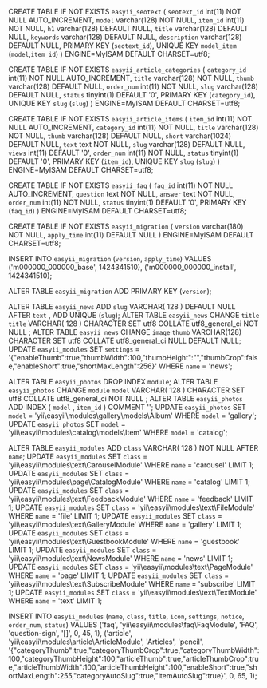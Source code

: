 CREATE TABLE IF NOT EXISTS `easyii_seotext` (
  `seotext_id` int(11) NOT NULL AUTO_INCREMENT,
  `model` varchar(128) NOT NULL,
  `item_id` int(11) NOT NULL,
  `h1` varchar(128) DEFAULT NULL,
  `title` varchar(128) DEFAULT NULL,
  `keywords` varchar(128) DEFAULT NULL,
  `description` varchar(128) DEFAULT NULL,
  PRIMARY KEY (`seotext_id`),
  UNIQUE KEY `model_item` (`model`,`item_id`)
) ENGINE=MyISAM DEFAULT CHARSET=utf8;

CREATE TABLE IF NOT EXISTS `easyii_article_categories` (
  `category_id` int(11) NOT NULL AUTO_INCREMENT,
  `title` varchar(128) NOT NULL,
  `thumb` varchar(128) DEFAULT NULL,
  `order_num` int(11) NOT NULL,
  `slug` varchar(128) DEFAULT NULL,
  `status` tinyint(1) DEFAULT '0',
  PRIMARY KEY (`category_id`),
  UNIQUE KEY `slug` (`slug`)
) ENGINE=MyISAM DEFAULT CHARSET=utf8;

CREATE TABLE IF NOT EXISTS `easyii_article_items` (
  `item_id` int(11) NOT NULL AUTO_INCREMENT,
  `category_id` int(11) NOT NULL,
  `title` varchar(128) NOT NULL,
  `thumb` varchar(128) DEFAULT NULL,
  `short` varchar(1024) DEFAULT NULL,
  `text` text NOT NULL,
  `slug` varchar(128) DEFAULT NULL,
  `views` int(11) DEFAULT '0',
  `order_num` int(11) NOT NULL,
  `status` tinyint(1) DEFAULT '0',
  PRIMARY KEY (`item_id`),
  UNIQUE KEY `slug` (`slug`)
) ENGINE=MyISAM DEFAULT CHARSET=utf8;

CREATE TABLE IF NOT EXISTS `easyii_faq` (
  `faq_id` int(11) NOT NULL AUTO_INCREMENT,
  `question` text NOT NULL,
  `answer` text NOT NULL,
  `order_num` int(11) NOT NULL,
  `status` tinyint(1) DEFAULT '0',
  PRIMARY KEY (`faq_id`)
) ENGINE=MyISAM DEFAULT CHARSET=utf8;

CREATE TABLE IF NOT EXISTS `easyii_migration` (
  `version` varchar(180) NOT NULL,
  `apply_time` int(11) DEFAULT NULL
) ENGINE=MyISAM DEFAULT CHARSET=utf8;

INSERT INTO `easyii_migration` (`version`, `apply_time`) VALUES
('m000000_000000_base', 1424341510),
('m000000_000000_install', 1424341510);

ALTER TABLE `easyii_migration` ADD PRIMARY KEY (`version`);


ALTER TABLE `easyii_news` ADD  `slug` VARCHAR( 128 ) DEFAULT NULL AFTER  `text` , ADD UNIQUE (`slug`);
ALTER TABLE `easyii_news` CHANGE  `title`  `title` VARCHAR( 128 ) CHARACTER SET utf8 COLLATE utf8_general_ci NOT NULL ;
ALTER TABLE `easyii_news` CHANGE `image` `thumb` VARCHAR(128) CHARACTER SET utf8 COLLATE utf8_general_ci NULL DEFAULT NULL;
UPDATE `easyii_modules` SET `settings` = '{"enableThumb":true,"thumbWidth":100,"thumbHeight":"","thumbCrop":false,"enableShort":true,"shortMaxLength":256}' WHERE `name` = 'news';

ALTER TABLE `easyii_photos` DROP INDEX `module`;
ALTER TABLE `easyii_photos` CHANGE  `module`  `model` VARCHAR( 128 ) CHARACTER SET utf8 COLLATE utf8_general_ci NOT NULL ;
ALTER TABLE `easyii_photos` ADD INDEX (  `model` ,  `item_id` ) COMMENT  '';
UPDATE `easyii_photos` SET `model` = 'yii\\easyii\\modules\\gallery\\models\\Album' WHERE `model` = 'gallery';
UPDATE `easyii_photos` SET `model` = 'yii\\easyii\\modules\\catalog\\models\\Item' WHERE `model` = 'catalog';

ALTER TABLE `easyii_modules` ADD  `class` VARCHAR( 128 ) NOT NULL AFTER  `name`;
UPDATE `easyii_modules` SET `class` = 'yii\\easyii\\modules\\text\\CarouselModule' WHERE `name` = 'carousel' LIMIT 1;
UPDATE `easyii_modules` SET `class` = 'yii\\easyii\\modules\\page\\CatalogModule' WHERE `name` = 'catalog' LIMIT 1;
UPDATE `easyii_modules` SET `class` = 'yii\\easyii\\modules\\text\\FeedbackModule' WHERE `name` = 'feedback' LIMIT 1;
UPDATE `easyii_modules` SET `class` = 'yii\\easyii\\modules\\text\\FileModule' WHERE `name` = 'file' LIMIT 1;
UPDATE `easyii_modules` SET `class` = 'yii\\easyii\\modules\\text\\GalleryModule' WHERE `name` = 'gallery' LIMIT 1;
UPDATE `easyii_modules` SET `class` = 'yii\\easyii\\modules\\text\\GuestbookModule' WHERE `name` = 'guestbook' LIMIT 1;
UPDATE `easyii_modules` SET `class` = 'yii\\easyii\\modules\\text\\NewsModule' WHERE `name` = 'news' LIMIT 1;
UPDATE `easyii_modules` SET `class` = 'yii\\easyii\\modules\\text\\PageModule' WHERE `name` = 'page' LIMIT 1;
UPDATE `easyii_modules` SET `class` = 'yii\\easyii\\modules\\text\\SubscribeModule' WHERE `name` = 'subscribe' LIMIT 1;
UPDATE `easyii_modules` SET `class` = 'yii\\easyii\\modules\\text\\TextModule' WHERE `name` = 'text' LIMIT 1;

INSERT INTO `easyii_modules` (`name`, `class`, `title`, `icon`, `settings`, `notice`, `order_num`, `status`) VALUES
('faq', 'yii\\easyii\\modules\\faq\\FaqModule', 'FAQ', 'question-sign', '[]', 0, 45, 1),
('article', 'yii\\easyii\\modules\\article\\ArticleModule', 'Articles', 'pencil', '{"categoryThumb":true,"categoryThumbCrop":true,"categoryThumbWidth":100,"categoryThumbHeight":100,"articleThumb":true,"articleThumbCrop":true,"articleThumbWidth":100,"articleThumbHeight":100,"enableShort":true,"shortMaxLength":255,"categoryAutoSlug":true,"itemAutoSlug":true}', 0, 65, 1);
